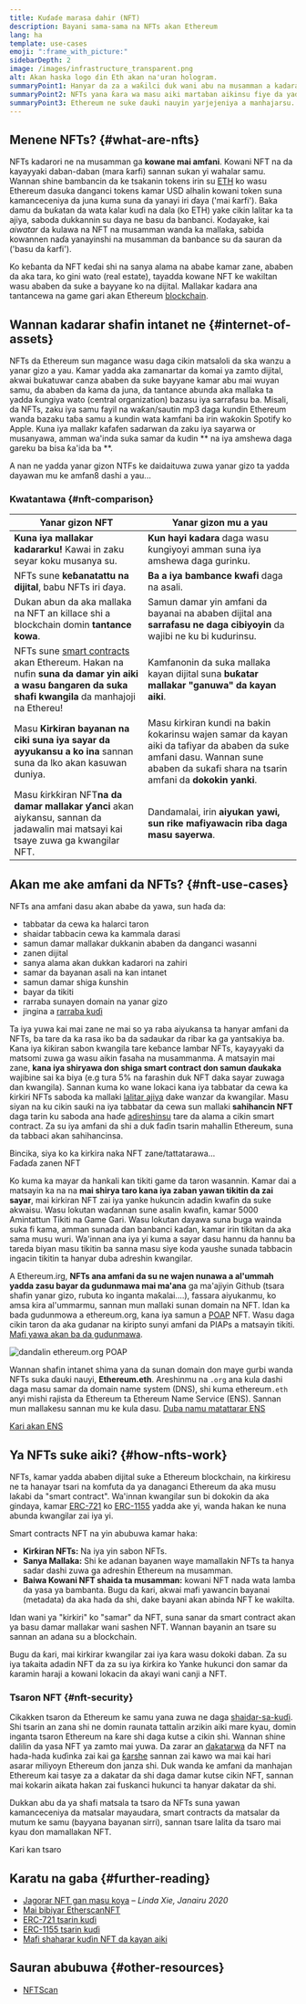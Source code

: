 ```yaml
---
title: Kuɗaɗe marasa dahir (NFT)
description: Bayani sama-sama na NFTs akan Ethereum
lang: ha
template: use-cases
emoji: ":frame_with_picture:"
sidebarDepth: 2
image: /images/infrastructure_transparent.png
alt: Akan haska logo ɗin Eth akan na'uran hologram.
summaryPoint1: Hanyar da za a waƙilci duk wani abu na musamman a kadarar Ethereum.
summaryPoint2: NFTs yana ƙara wa masu aiki martaban aikinsu fiye da yadda yake.
summaryPoint3: Ethereum ne suke ɗauki nauyin yarjejeniya a manhajarsu.
---
```


## Menene NFTs? {#what-are-nfts}

NFTs kadarori ne na musamman ga **kowane mai amfani**. Kowani NFT na da kayayyaki daban-daban (mara ƙarfi) sannan sukan yi wahalar samu. Wannan shine bambancin da ke tsakanin tokens irin su [ETH](/glossary/#ether) ko wasu Ethereum dasuka danganci tokens kamar USD alhalin kowani token suna kamanceceniya da juna kuma suna da yanayi iri ɗaya ('mai ƙarfi'). Baka damu da buƙatan da wata kalar kuɗi na dala (ko ETH) yake cikin lalitar ka ta ajiya, saboda dukkannin su daya ne basu da banbanci. Kodayake, kai _aiwatar_ da kulawa na NFT na musamman wanda ka mallaka, sabida kowannen naɗa yanayinshi na musamman da banbance su da sauran da ('basu da ƙarfi').

Ko keɓanta da NFT keɗai shi na sanya alama na ababe kamar zane, ababen da aka tara, ko gini wato (real estate), tayadda kowane NFT ke wakiltan wasu ababen da suke a bayyane ko na dijital. Mallakar kadara ana tantancewa na game gari akan Ethereum [blockchain](/glossary/#blockchain).

<YouTube id="Xdkkux6OxfM" />

## Wannan kadarar shafin intanet ne {#internet-of-assets}

NFTs da Ethereum sun magance wasu daga cikin matsaloli da ska wanzu a yanar gizo a yau. Kamar yadda aka zamanartar da komai ya zamto dijital, akwai bukatuwar canza ababen da suke bayyane kamar abu mai wuyan samu, da ababen da kama da juna, da tantance abunda aka mallaka ta yadda ƙungiya wato (central organization) bazasu iya sarrafasu ba. Misali, da NFTs, zaku iya samu fayil na waƙan/sautin mp3 daga kundin Ethereum wanda bazaku taɓa samu a kundin wata kamfani ba irin waƙokin Spotify ko Apple. Kuna iya mallakr kafafen sadarwan da zaku iya sayarwa or musanyawa, amman wa'inda suka samar da kudin ** na iya amshewa daga gareku ba bisa ƙa'ida ba **.

A nan ne yadda yanar gizon NTFs ke daidaituwa zuwa yanar gizo ta yadda dayawan mu ke amfan8 dashi a yau...

### Kwatantawa {#nft-comparison}

| Yanar gizon NFT                                                                                                                                                                 | Yanar gizon mu a yau                                                                                                                                                                 |
| ------------------------------------------------------------------------------------------------------------------------------------------------------------------------------- | ------------------------------------------------------------------------------------------------------------------------------------------------------------------------------------ |
| **Kuna iya mallakar kadararku!** Kawai in zaku seyar koku musanya su.                                                                                                           | **Kun hayi kadara** daga wasu ƙungiyoyi amman suna iya amshewa daga gurinku.                                                                                                         |
| NFTs sune **keɓanatattu na dijital**, babu NFTs iri ɗaya.                                                                                                                       | **Ba a iya bambance kwafi** daga na asali.                                                                                                                                           |
| Dukan abun da aka mallaka na NFT an killace shi a blockchain domin **tantance kowa**.                                                                                           | Samun damar yin amfani da bayanai na ababen dijital ana **sarrafasu ne daga cibiyoyin** da wajibi ne ku bi kudurinsu.                                                                |
| NFTs sune [smart contracts](/glossary/#smart-contract) akan Ethereum. Hakan na nufin **suna da damar yin aiki a wasu ɓangaren da suka shafi kwangila** da manhajoji na Ethereu! | Kamfanonin da suka mallaka kayan dijital suna **buƙatar mallakar "ganuwa" da kayan aiki**.                                                                                           |
| Masu **Kirkiran bayanan na ciki suna iya sayar da ayyukansu a ko ina** sannan suna da lko akan kasuwan duniya.                                                                  | Masu ƙirkiran kundi na bakin ƙokarinsu wajen samar da kayan aiki da tafiyar da ababen da suke amfani dasu. Wannan sune ababen da sukafi shara na tsarin amfani da **dokokin yanki**. |
| Masu ƙirkƙiran NFT**na da damar mallakar ƴanci** akan aiykansu, sannan da jadawalin mai matsayi kai tsaye zuwa ga kwangilar NFT.                                                | Dandamalai, irin **aiyukan yawi, sun rike mafiyawacin riba daga masu sayerwa**.                                                                                                      |

## Akan me ake amfani da NFTs? {#nft-use-cases}

NFTs ana amfani dasu akan ababe da yawa, sun haɗa da:

- tabbatar da cewa ka halarci taron
- shaidar tabbacin cewa ka kammala darasi
- samun damar mallakar dukkanin ababen da danganci wasanni
- zanen dijital
- sanya alama akan dukkan kadarori na zahiri
- samar da bayanan asali na kan intanet
- samun damar shiga ƙunshin
- bayar da tikiti
- rarraba sunayen domain na yanar gizo
- jingina a [rarraba kuɗi](/glossary/#defi)

Ta iya yuwa kai mai zane ne mai so ya raba aiyukansa ta hanyar amfani da NFTs, ba tare da ka rasa iko ba da sadaukar da ribar ka ga yantsakiya ba. Kana iya ƙiƙiran sabon kwangila tare keɓance lambar NFTs, kayayyaki da matsomi zuwa ga wasu aikin fasaha na musammanma. A matsayin mai zane, **kana iya shiryawa don shiga smart contract don samun ɗaukaka** wajibine sai ka biya (e.g tura 5% na farashin duk NFT daka sayar zuwaga dan kwangila). Sannan kuma ko wane lokaci kana iya tabbatar da cewa ka ƙirkiri NFTs saboda ka mallaki [lalitar ajiya](/glossary/#wallet) dake wanzar da kwangilar. Masu siyan na ku cikin sauƙi na iya tabbatar da cewa sun mallaki **sahihancin NFT** daga tarin ku saboda ana haɗe [adireshinsu](/glossary/#address) tare da alama a cikin smart contract. Za su iya amfani da shi a duk faɗin tsarin mahallin Ethereum, suna da tabbaci akan sahihancinsa.

<Alert variant="update" className="mt-8">
<Emoji text=":eyes:" className="text-4xl"/>
<AlertContent className="justify-between flex-row items-center">
  <div>Bincika, siya ko ka kirkira naka NFT zane/tattatarawa...</div>
  <ButtonLink href="/dapps/?category=collectibles#explore">
    Faɗaɗa zanen NFT
  </ButtonLink>
</AlertContent>
</Alert>

Ko kuma ka mayar da hankali kan tikiti game da taron wasannin. Kamar dai a matsayin ka na na **mai shirya taro kana iya zaban yawan tikitin da zai sayar**, mai kirkiran NFT zai iya yanke hukuncin adadin kwafin da suke akwaisu. Wasu lokutan waɗannan sune asalin kwafin, kamar 5000 Amintattun Tikiti na Game Gari. Wasu lokutan dayawa suna buga wainda suka fi kama, amman sunada dan banbanci kaɗan, kamar irin tikitan da aka sama musu wuri. Wa'innan ana iya yi kuma a sayar dasu hannu da hannu ba tareda biyan masu tikitin ba sanna masu siye koda yaushe sunada tabbacin ingacin tikitin ta hanyar duba adreshin kwangilar.

A Ethereum.irg, **NFTs ana amfani da su ne wajen nunawa a al'ummah yadda zasu bayar da gudunmawa mai ma'ana** ga ma'ajiyin Github (tsara shafin yanar gizo, rubuta ko inganta maƙalai....), fassara aiyukanmu, ko amsa kira al'ummarmu, sannan mun mallaki sunan domain na NFT. Idan ka bada gudunmowa a ethereum.org, kana iya samun a [POAP](/glossary/#poap) NFT. Wasu daga cikin taron da aka gudanar na kiripto sunyi amfani da PIAPs a matsayin tikiti. [Mafi yawa akan ba da gudunmawa](/contributing/#poap).

![dandalin ethereum.org POAP](./poap.png)

Wannan shafin intanet shima yana da sunan domain don maye gurbi wanda NFTs suka ɗauki nauyi, **Ethereum.eth**. Areshinmu na `.org` ana kula dashi daga masu samar da domain name system (DNS), shi kuma ethereum`.eth` anyi mishi rajista da Ethereum ta Ethereum Name Service (ENS). Sannan mun mallakesu sannan mu ke kula dasu. [Duba namu matattarar ENS](https://app.ens.domains/name/ethereum.eth)

[Ƙari akan ENS](https://app.ens.domains)

<Divider />

## Ya NFTs suke aiki? {#how-nfts-work}

NFTs, kamar yadda ababen dijital suke a Ethereum blockchain, na ƙirƙiresu ne ta hanayar tsari na komfuta da ya danaganci Ethereum da aka musu laƙabi da "smart contract". Wa'innan kwangilar sun bi dokokin da aka gindaya, kamar [ERC-721](/glossary/#erc-721) ko [ERC-1155](/glossary/#erc-1155) yadda ake yi, wanda hakan ke nuna abunda kwangilar zai iya yi.

Smart contracts NFT na yin abubuwa kamar haka:

- **Ƙirƙiran NFTs:** Na iya yin sabon NFTs.
- **Sanya Mallaka:** Shi ke adanan bayanen waye mamallakin NFTs ta hanya sadar dashi zuwa ga adreshin Ethereum na musamman.
- **Baiwa Kowani NFT shaida ta musamman:** kowani NFT nada wata lamba da yasa ya bambanta. Bugu da ƙari, akwai mafi yawancin bayanai (metadata) da aka haɗa da shi, dake bayani akan abinda NFT ke wakilta.

Idan wani ya "kirkiri" ko "samar" da NFT, suna sanar da smart contract akan ya basu damar mallakar wani sashen NFT. Wannan bayanin an tsare su sannan an adana su a blockchain.

Bugu da ƙari, mai kirkirar kwangilar zai iya ƙara wasu dokoki daban. Za su iya taƙaita adadin NFT da za su iya ƙirƙira ko Yanke hukunci don samar da ƙaramin haraji a kowani lokacin da akayi wani canji a NFT.

### Tsaron NFT {#nft-security}

Cikakken tsaron da Ethereum ke samu yana zuwa ne daga [shaidar-sa-kuɗi](/glossary/#pos). Shi tsarin an zana shi ne domin raunata tattalin arzikin aiki mare kyau, domin inganta tsaron Ethereum na ƙare shi daga kutse a cikin shi. Wannan shine dalilin da yasa NFT ya zamto mai yuwa. Da zarar an [dakatarwa](/glossary/#block) da NFT na hada-hada kuɗinka zai kai ga [ƙarshe](/glossary/#finality) sannan zai kawo wa mai kai hari asarar miliyoyn Ethereum don janza shi. Duk wanda ke amfani da manhajan Ethereum kai tasye za a dakatar da shi daga damar kutse cikin NFT, sannan mai kokarin aikata hakan zai fuskanci hukunci ta hanyar dakatar da shi.

Dukkan abu da ya shafi matsala ta tsaro da NFTs suna yawan kamanceceniya da matsalar mayaudara, smart contracts da matsalar da mutum ke samu (bayyana bayanan sirri), sannan tsare lalita da tsaro mai kyau don mamallakan NFT.

<ButtonLink href="/security/">
  Ƙari kan tsaro
</ButtonLink>

## Karatu na gaba {#further-reading}

- [Jagorar NFT gan masu koya](https://linda.mirror.xyz/df649d61efb92c910464a4e74ae213c4cab150b9cbcc4b7fb6090fc77881a95d) – _Linda Xie, Janairu 2020_
- [Mai bibiyar EtherscanNFT](https://etherscan.io/nft-top-contracts)
- [ERC-721 tsarin kuɗi](/developers/docs/standards/tokens/erc-721/)
- [ERC-1155 tsarin kuɗi](/developers/docs/standards/tokens/erc-1155/)
- [Mafi shaharar kuɗin NFT da kayan aiki](https://www.ethereum-ecosystem.com/blockchains/ethereum/nfts)

## Sauran abubuwa {#other-resources}

- [NFTScan](https://nftscan.com/)

<Divider />

<QuizWidget quizKey="nfts" />
